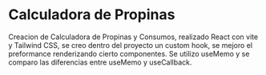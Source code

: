 
# Calculadora de Propinas

Creacion de Calculadora de Propinas y Consumos, realizado React con vite y Tailwind CSS, se creo dentro del proyecto un custom hook, se mejoro el preformance renderizando cierto componentes.
Se utilizo useMemo y se comparo las diferencias entre useMemo y useCallback.
